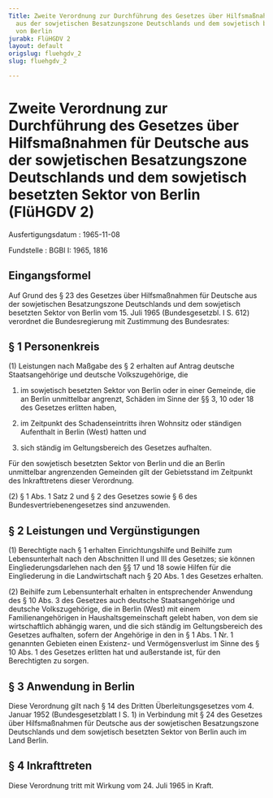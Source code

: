 ```yaml
---
Title: Zweite Verordnung zur Durchführung des Gesetzes über Hilfsmaßnahmen für Deutsche
  aus der sowjetischen Besatzungszone Deutschlands und dem sowjetisch besetzten Sektor
  von Berlin
jurabk: FlüHGDV 2
layout: default
origslug: fluehgdv_2
slug: fluehgdv_2

---
```


# Zweite Verordnung zur Durchführung des Gesetzes über Hilfsmaßnahmen für Deutsche aus der sowjetischen Besatzungszone Deutschlands und dem sowjetisch besetzten Sektor von Berlin (FlüHGDV 2)

Ausfertigungsdatum
:   1965-11-08

Fundstelle
:   BGBl I: 1965, 1816



## Eingangsformel

Auf Grund des § 23 des Gesetzes über Hilfsmaßnahmen für Deutsche aus
der sowjetischen Besatzungszone Deutschlands und dem sowjetisch
besetzten Sektor von Berlin vom 15. Juli 1965 (Bundesgesetzbl. I S.
612) verordnet die Bundesregierung mit Zustimmung des Bundesrates:


## § 1 Personenkreis

(1) Leistungen nach Maßgabe des § 2 erhalten auf Antrag deutsche
Staatsangehörige und deutsche Volkszugehörige, die

1.  im sowjetisch besetzten Sektor von Berlin oder in einer Gemeinde, die
    an Berlin unmittelbar angrenzt, Schäden im Sinne der §§ 3, 10 oder 18
    des Gesetzes erlitten haben,


2.  im Zeitpunkt des Schadenseintritts ihren Wohnsitz oder ständigen
    Aufenthalt in Berlin (West) hatten und


3.  sich ständig im Geltungsbereich des Gesetzes aufhalten.



Für den sowjetisch besetzten Sektor von Berlin und die an Berlin
unmittelbar angrenzenden Gemeinden gilt der Gebietsstand im Zeitpunkt
des Inkrafttretens dieser Verordnung.

(2) § 1 Abs. 1 Satz 2 und § 2 des Gesetzes sowie § 6 des
Bundesvertriebenengesetzes sind anzuwenden.


## § 2 Leistungen und Vergünstigungen

(1) Berechtigte nach § 1 erhalten Einrichtungshilfe und Beihilfe zum
Lebensunterhalt nach den Abschnitten II und III des Gesetzes; sie
können Eingliederungsdarlehen nach den §§ 17 und 18 sowie Hilfen für
die Eingliederung in die Landwirtschaft nach § 20 Abs. 1 des Gesetzes
erhalten.

(2) Beihilfe zum Lebensunterhalt erhalten in entsprechender Anwendung
des § 10 Abs. 3 des Gesetzes auch deutsche Staatsangehörige und
deutsche Volkszugehörige, die in Berlin (West) mit einem
Familienangehörigen in Haushaltsgemeinschaft gelebt haben, von dem sie
wirtschaftlich abhängig waren, und die sich ständig im Geltungsbereich
des Gesetzes aufhalten, sofern der Angehörige in den in § 1 Abs. 1 Nr.
1 genannten Gebieten einen Existenz- und Vermögensverlust im Sinne des
§ 10 Abs. 1 des Gesetzes erlitten hat und außerstande ist, für den
Berechtigten zu sorgen.


## § 3 Anwendung in Berlin

Diese Verordnung gilt nach § 14 des Dritten Überleitungsgesetzes vom
4\. Januar 1952 (Bundesgesetzblatt I S. 1) in Verbindung mit § 24 des
Gesetzes über Hilfsmaßnahmen für Deutsche aus der sowjetischen
Besatzungszone Deutschlands und dem sowjetisch besetzten Sektor von
Berlin auch im Land Berlin.


## § 4 Inkrafttreten

Diese Verordnung tritt mit Wirkung vom 24. Juli 1965 in Kraft.

